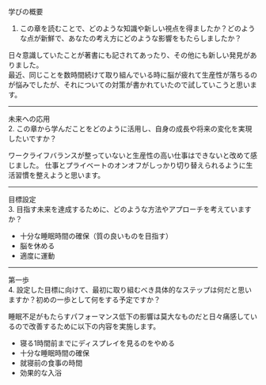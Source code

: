 学びの概要  
1. この章を読むことで、どのような知識や新しい視点を得ましたか？どのような点が新鮮で、あなたの考え方にどのような影響をもたらしましたか？

日々意識していたことが著書にも記されてあったり、その他にも新しい発見がありました。  
最近、同じことを数時間続けて取り組んでいる時に脳が疲れて生産性が落ちるのが悩みでしたが、それについての対策が書かれていたので試していこうと思います。

---

未来への応用  
2. この章から学んだことをどのように活用し、自身の成長や将来の変化を実現したいですか？

ワークライフバランスが整っていないと生産性の高い仕事はできないと改めて感じました。
仕事とプライベートのオンオフがしっかり切り替えられるように生活習慣を整えようと思います。

---

目標設定  
3. 目指す未来を達成するために、どのような方法やアプローチを考えていますか？

- 十分な睡眠時間の確保（質の良いものを目指す）  
- 脳を休める  
- 適度に運動  

---

第一歩  
4. 設定した目標に向けて、最初に取り組むべき具体的なステップは何だと思いますか？初めの一歩として何をする予定ですか？

睡眠不足がもたらすパフォーマンス低下の影響は莫大なものだと日々痛感しているので改善するために以下の内容を実施します。  

- 寝る1時間前までにディスプレイを見るのをやめる  
- 十分な睡眠時間の確保  
- 就寝前の食事の時間  
- 効果的な入浴  
